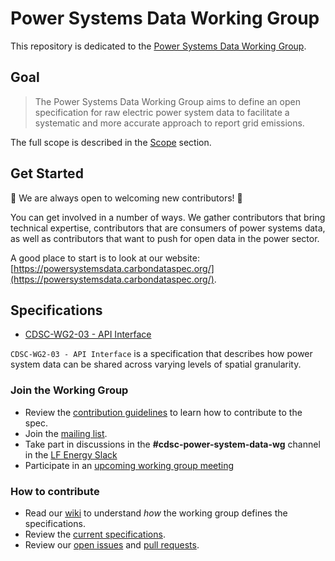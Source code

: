 # Power Systems Data Working Group

This repository is dedicated to the [Power Systems Data Working Group](https://powersystemsdata.carbondataspec.org/).

## Goal

> The Power Systems Data Working Group aims to define an open specification for raw electric power system data to facilitate a systematic and more accurate approach to report grid emissions.

The full scope is described in the [Scope](2_Scope.md) section.

## Get Started

👋 We are always open to welcoming new contributors! 👋

You can get involved in a number of ways. We gather contributors that bring technical expertise, contributors that are consumers of power systems data, as well as contributors that want to push for open data in the power sector.

A good place to start is to look at our website: [https://powersystemsdata.carbondataspec.org/](https://powersystemsdata.carbondataspec.org/).

## Specifications

* [CDSC-WG2-03 - API Interface](https://powersystemsdata.carbondataspec.org/specs/cdsc-wg2-03/)

`CDSC-WG2-03 - API Interface` is a specification that describes how power system data can be shared across varying levels of spatial granularity. 

### Join the Working Group

- Review the [contribution guidelines](https://github.com/carbon-data-specification/Power-Systems-Data/blob/main/CONTRIBUTING.md) to learn how to contribute to the spec.
- Join the [mailing list](https://lists.lfenergy.org/g/cdsc-power-system-data-wg).
- Take part in discussions in the **#cdsc-power-system-data-wg** channel in the [LF Energy Slack](https://slack.lfenergy.org)
- Participate in an [upcoming working group meeting](https://lists.lfenergy.org/g/cdsc-power-system-data-wg/calendar)

### How to contribute

- Read our [wiki](https://github.com/carbon-data-specification/Power-Systems-Data/wiki) to understand _how_ the working group defines the specifications.
- Review the [current specifications](https://powersystemsdata.carbondataspec.org/specs/).
- Review our [open issues](https://github.com/carbon-data-specification/Power-Systems-Data/issues) and [pull requests](https://github.com/carbon-data-specification/Power-Systems-Data/pulls).
